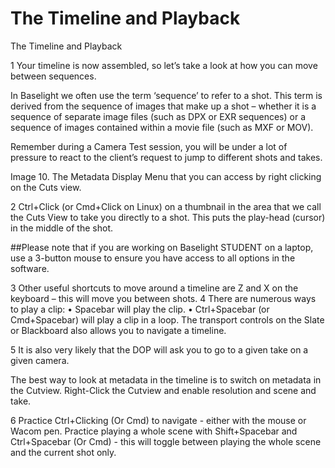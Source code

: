 # The Timeline and Playback

The Timeline and Playback

1 Your timeline is now assembled, so let’s take a look at how you can move between sequences.


In Baselight we often use the term ‘sequence’ to refer to a shot. This term is derived from the sequence of images that make up a shot – whether it is a sequence of separate image files (such as DPX or EXR sequences) or a sequence of images contained within a movie file (such as MXF or MOV).

Remember during a Camera Test session, you will be under a lot of pressure to react to the client’s request to jump to different shots and takes.



Image 10. The Metadata Display Menu that you can access by right clicking on the Cuts view.

2 Ctrl+Click (or Cmd+Click on Linux) on a thumbnail in the area that we call the Cuts View to take you directly to a shot. This puts the play-head (cursor) in the middle of the shot.



##Please note that if you are working on Baselight STUDENT on a laptop, use a 3-button mouse to ensure you have access to all options in the software.


3 Other useful shortcuts to move around a timeline are Z and X on the keyboard – this will move you between shots.
4 There are numerous ways to play a clip:
• Spacebar will play the clip.
• Ctrl+Spacebar (or Cmd+Spacebar) will play a clip in a loop.
The transport controls on the Slate or Blackboard also allows you to navigate a timeline.


5 It is also very likely that the DOP will ask you to go to a given take on a given camera.

The best way to look at metadata in the timeline is to switch on metadata in the Cutview. Right-Click the Cutview and enable resolution and scene and take.

6 Practice Ctrl+Clicking (Or Cmd) to navigate - either with the mouse or Wacom pen. Practice playing a whole scene with Shift+Spacebar and Ctrl+Spacebar (Or Cmd) - this will toggle between playing the whole scene and the current shot only.